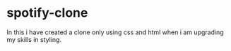 # spotify-clone
In this i have created a clone only using css and html when i am upgrading my skills in styling.

